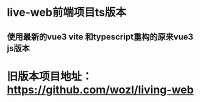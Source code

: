 # live-web前端项目ts版本

## 使用最新的vue3 vite 和typescript重构的原来vue3 js版本

# 旧版本项目地址：https://github.com/wozl/living-web